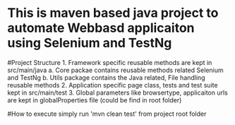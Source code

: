 # This is maven based java project to automate Webbasd applicaiton using Selenium and TestNg

#Project Structure
      1. Framework specific reusable methods are kept in src/main/java 
          a. Core packae contains reusable methods related Selenium and TestNg
          b. Utils package contains the Java related, File handling reusable methods
      2. Application specific page class, tests and test suite kept in src/main/test
      3. Global parameters like browsertype, applicaiton urls are kept in globalProperties file (could be find in root folder)
      
      
#How to execute
 simply run 'mvn clean test' from project root folder
 
 

